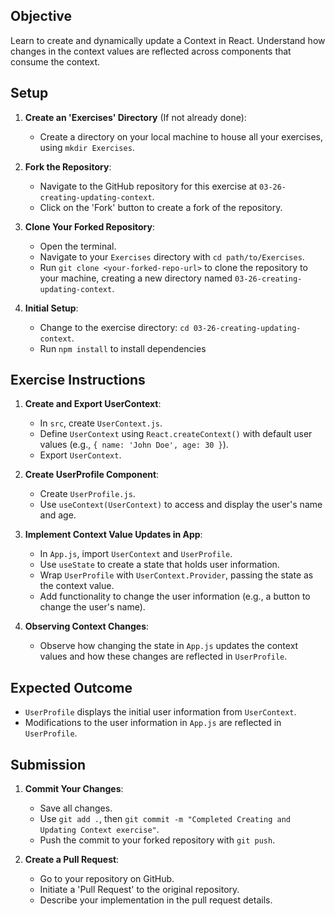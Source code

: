 
## Objective
Learn to create and dynamically update a Context in React. Understand how changes in the context values are reflected across components that consume the context.

## Setup

1. **Create an 'Exercises' Directory** (If not already done):
   - Create a directory on your local machine to house all your exercises, using `mkdir Exercises`.

2. **Fork the Repository**:
   - Navigate to the GitHub repository for this exercise at `03-26-creating-updating-context`.
   - Click on the 'Fork' button to create a fork of the repository.

3. **Clone Your Forked Repository**:
   - Open the terminal.
   - Navigate to your `Exercises` directory with `cd path/to/Exercises`.
   - Run `git clone <your-forked-repo-url>` to clone the repository to your machine, creating a new directory named `03-26-creating-updating-context`.

4. **Initial Setup**:
   - Change to the exercise directory: `cd 03-26-creating-updating-context`.
   - Run `npm install` to install dependencies

## Exercise Instructions

1. **Create and Export UserContext**:
   - In `src`, create `UserContext.js`.
   - Define `UserContext` using `React.createContext()` with default user values (e.g., `{ name: 'John Doe', age: 30 }`).
   - Export `UserContext`.

2. **Create UserProfile Component**:
   - Create `UserProfile.js`.
   - Use `useContext(UserContext)` to access and display the user's name and age.

3. **Implement Context Value Updates in App**:
   - In `App.js`, import `UserContext` and `UserProfile`.
   - Use `useState` to create a state that holds user information.
   - Wrap `UserProfile` with `UserContext.Provider`, passing the state as the context value.
   - Add functionality to change the user information (e.g., a button to change the user's name).

4. **Observing Context Changes**:
   - Observe how changing the state in `App.js` updates the context values and how these changes are reflected in `UserProfile`.

## Expected Outcome

- `UserProfile` displays the initial user information from `UserContext`.
- Modifications to the user information in `App.js` are reflected in `UserProfile`.

## Submission

1. **Commit Your Changes**:
   - Save all changes.
   - Use `git add .`, then `git commit -m "Completed Creating and Updating Context exercise"`.
   - Push the commit to your forked repository with `git push`.

2. **Create a Pull Request**:
   - Go to your repository on GitHub.
   - Initiate a 'Pull Request' to the original repository.
   - Describe your implementation in the pull request details.
